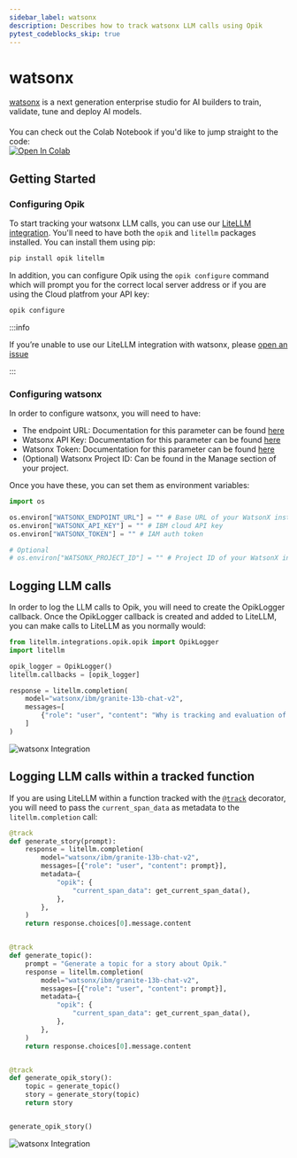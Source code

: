```yaml
---
sidebar_label: watsonx
description: Describes how to track watsonx LLM calls using Opik
pytest_codeblocks_skip: true
---
```


# watsonx

[watsonx](https://www.ibm.com/products/watsonx-ai) is a next generation enterprise studio for AI builders to train, validate, tune and deploy AI models.

<div style="display: flex; align-items: center; flex-wrap: wrap; margin: 20px 0;">
  <span style="margin-right: 10px;">You can check out the Colab Notebook if you'd like to jump straight to the code:</span>
  <a href="https://colab.research.google.com/github/comet-ml/opik/blob/main/apps/opik-documentation/documentation/docs/cookbook/watsonx.ipynb" target="_blank" rel="noopener noreferrer">
    <img src="https://colab.research.google.com/assets/colab-badge.svg" alt="Open In Colab" style="vertical-align: middle;"/>
  </a>
</div>

## Getting Started

### Configuring Opik

To start tracking your watsonx LLM calls, you can use our [LiteLLM integration](/opik/tracing/integrations/litellm.md). You'll need to have both the `opik` and `litellm` packages installed. You can install them using pip:

```bash
pip install opik litellm
```

In addition, you can configure Opik using the `opik configure` command which will prompt you for the correct local server address or if you are using the Cloud platfrom your API key:

```bash
opik configure
```

:::info

If you’re unable to use our LiteLLM integration with watsonx, please [open an issue](https://github.com/comet-ml/opik/issues/new/choose)

:::

### Configuring watsonx

In order to configure watsonx, you will need to have:

- The endpoint URL: Documentation for this parameter can be found [here](https://cloud.ibm.com/apidocs/watsonx-ai#endpoint-url)
- Watsonx API Key: Documentation for this parameter can be found [here](https://cloud.ibm.com/docs/account?topic=account-userapikey&interface=ui)
- Watsonx Token: Documentation for this parameter can be found [here](https://cloud.ibm.com/docs/account?topic=account-iamtoken_from_apikey#iamtoken_from_apikey)
- (Optional) Watsonx Project ID: Can be found in the Manage section of your project.

Once you have these, you can set them as environment variables:

```python
import os

os.environ["WATSONX_ENDPOINT_URL"] = "" # Base URL of your WatsonX instance
os.environ["WATSONX_API_KEY"] = "" # IBM cloud API key
os.environ["WATSONX_TOKEN"] = "" # IAM auth token

# Optional
# os.environ["WATSONX_PROJECT_ID"] = "" # Project ID of your WatsonX instance
```

## Logging LLM calls

In order to log the LLM calls to Opik, you will need to create the OpikLogger callback. Once the OpikLogger callback is created and added to LiteLLM, you can make calls to LiteLLM as you normally would:

```python
from litellm.integrations.opik.opik import OpikLogger
import litellm

opik_logger = OpikLogger()
litellm.callbacks = [opik_logger]

response = litellm.completion(
    model="watsonx/ibm/granite-13b-chat-v2",
    messages=[
        {"role": "user", "content": "Why is tracking and evaluation of LLMs important?"}
    ]
)
```

![watsonx Integration](/img/cookbook/watsonx_trace_cookbook.png)

## Logging LLM calls within a tracked function

If you are using LiteLLM within a function tracked with the [`@track`](/tracing/log_traces.mdx#using-function-decorators) decorator, you will need to pass the `current_span_data` as metadata to the `litellm.completion` call:

```python
@track
def generate_story(prompt):
    response = litellm.completion(
        model="watsonx/ibm/granite-13b-chat-v2",
        messages=[{"role": "user", "content": prompt}],
        metadata={
            "opik": {
                "current_span_data": get_current_span_data(),
            },
        },
    )
    return response.choices[0].message.content


@track
def generate_topic():
    prompt = "Generate a topic for a story about Opik."
    response = litellm.completion(
        model="watsonx/ibm/granite-13b-chat-v2",
        messages=[{"role": "user", "content": prompt}],
        metadata={
            "opik": {
                "current_span_data": get_current_span_data(),
            },
        },
    )
    return response.choices[0].message.content


@track
def generate_opik_story():
    topic = generate_topic()
    story = generate_story(topic)
    return story


generate_opik_story()
```

![watsonx Integration](/img/cookbook/watsonx_trace_decorator_cookbook.png)

